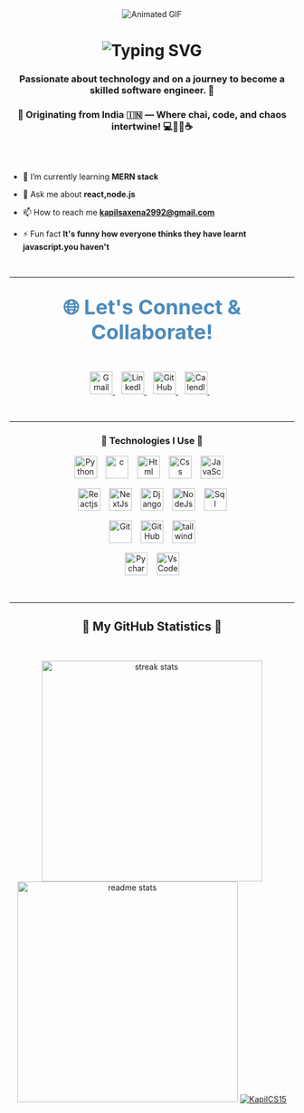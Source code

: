 <div align="center">
  <img src="https://i.postimg.cc/jS9XqLM9/e36ec678-7984-4cdd-8e4c-a3932772ff8e.gif" alt="Animated GIF" />
  
  <h1>
      <img src="https://readme-typing-svg.herokuapp.com/?font=Righteous&size=30&center=true&vCenter=true&width=600&height=70&duration=4000&lines=Zooming+through+the+cosmos...;It's+Kapil+Saxena+dropping+in!+👋" alt="Typing SVG" />
  </h1>
</div>
<h3 align="center">Passionate about technology and on a journey to become a skilled software engineer. 🚀</h3>
<h3 align="center">🌟 Originating from India 🇮🇳 — Where chai, code, and chaos intertwine! 💻🤹‍♂️☕</h3>

<br/>
<br/>


- 🌱 I’m currently learning **MERN stack**

- 💬 Ask me about **react,node.js**

- 📫 How to reach me **kapilsaxena2992@gmail.com**

- ⚡ Fun fact **It's funny how everyone thinks they have learnt javascript.you haven't**
<br/>
<hr/>
 
<h2 align="center">
  <span style="font-size:36px; font-weight:bold; color:#4b8bbe;">🌐 Let's Connect & Collaborate!</span>
</h2>
<br/>
<p align="center">
  <!-- Gmail -->
  <a href="mailto:kapilsaxena2992@gmail.com">
    <img height="40" src="https://www.vectorlogo.zone/logos/gmail/gmail-icon.svg" alt="Gmail" />
  </a>
  &nbsp;&nbsp;
  <!-- LinkedIn -->
  <a href="https://www.linkedin.com/in/kapil-saxena-564768251/" target="_blank">
    <img height="40" src="https://www.vectorlogo.zone/logos/linkedin/linkedin-icon.svg" alt="LinkedIn" />
  </a>
  &nbsp;&nbsp;
    <!-- GitHub -->
  <a href="https://github.com/KapilCS15" target="_blank">
    <img height="40" src="https://www.vectorlogo.zone/logos/github/github-tile.svg" alt="GitHub" />
  </a>
  &nbsp;&nbsp;
  <!-- Twitter -->
  <a href="https://x.com/_ManOfCulture" target="_blank">
    <img height="40" src="https://www.vectorlogo.zone/logos/twitter/twitter-tile.svg" alt="Calendly" />
  </a>
  &nbsp;&nbsp;
</p>
<br/>
<hr/>

<h3 align="center">🔨 Technologies I Use 🔨</h3>

<p align="center">
  <!-- Row 1 -->
  <img src="https://skillicons.dev/icons?i=python" width="40" height="40" alt="Python"/>&nbsp;&nbsp;&nbsp;
  <img src="https://skillicons.dev/icons?i=c" width="40" height="40" alt="c"/>&nbsp;&nbsp;&nbsp;
  <img src="https://skillicons.dev/icons?i=html" width="40" height="40" alt="Html"/>&nbsp;&nbsp;&nbsp;
  <img src="https://skillicons.dev/icons?i=css" width="40" height="40" alt="Css"/>&nbsp;&nbsp;&nbsp;
  <img src="https://skillicons.dev/icons?i=javascript" width="40" height="40" alt="JavaScript"/>&nbsp;&nbsp;&nbsp;
  
</p>
<p align="center">
  <!-- Row 2 -->
  <img src="https://skillicons.dev/icons?i=react" width="40" height="40" alt="Reactjs"/>&nbsp;&nbsp;&nbsp;
  <img src="https://skillicons.dev/icons?i=nextjs" width="40" height="40" alt="NextJs"/>&nbsp;&nbsp;&nbsp;
  <img src="https://skillicons.dev/icons?i=django" width="40" height="40" alt="Django"/>&nbsp;&nbsp;&nbsp;
  <img src="https://skillicons.dev/icons?i=nodejs" width="40" height="40" alt="NodeJs"/>&nbsp;&nbsp;&nbsp;
  <img src="https://skillicons.dev/icons?i=postgres" width="40" height="40" alt="Sql"/>
</p>
<p align="center">
  <!-- Row 3 -->
  <img src="https://skillicons.dev/icons?i=git" width="40" height="40" alt="Git"/>&nbsp;&nbsp;&nbsp;
  <img src="https://skillicons.dev/icons?i=github" width="40" height="40" alt="GitHub"/>&nbsp;&nbsp;&nbsp;
  <img src="https://skillicons.dev/icons?i=tailwindcss" width="40" height="40" alt="tailwindcss"/>
</p>
<p align="center">
  <!-- Row 3 -->
  <img src="https://skillicons.dev/icons?i=pycharm" width="40" height="40" alt="Pycharm"/>&nbsp;&nbsp;&nbsp;
  <img src="https://skillicons.dev/icons?i=vscode" width="40" height="40" alt="VsCode"/>
</p>
<br/>
<hr/>


<h2 align="center">🐍 My GitHub Statistics 🐍</h2>
<br/>
<p align="center">
  <a href="https://github.com/KapilCS15">
    <img width="390" src="https://github-readme-streak-stats-salesp07.vercel.app/?user=KapilCS15&count_private=true&theme=merko&border_radius=10" alt="streak stats"/>
  </a>
  <a href="https://github.com/KapilCS15">
  <img width=390 src="https://github-readme-stats-salesp07.vercel.app/api?username=KapilCS15&count_private=true&show_icons=true&theme=merko&rank_icon=github&border_radius=10" alt="readme stats" /></a>
  <a href="https://github.com/KapilCS15">
    <img src="https://github-readme-stats.vercel.app/api/top-langs?username=KapilCS15&show_icons=true&locale=en&layout=compact" alt="KapilCS15" /></a> 
</p>

